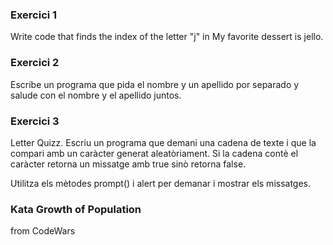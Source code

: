 ### Exercici 1
Write code that finds the index of the letter "j" in My favorite dessert is jello.

### Exercici 2
Escribe un programa que pida el nombre y un apellido por separado y salude con el nombre y el apellido juntos.

### Exercici 3
Letter Quizz. Escriu un programa que demani una cadena de texte i que la compari amb un caràcter generat aleatòriament.
Si la cadena contè el caràcter retorna un missatge amb true sinò retorna false.

Utilitza els mètodes prompt() i alert per demanar i mostrar els missatges.

### Kata Growth of Population
from CodeWars
